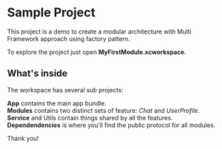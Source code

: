 # Sample Project
This project is a demo to create a modular architecture with Multi Framework approach using factory pattern.

To explore the project just open **MyFirstModule.xcworkspace**.

## What's inside
The workspace has several sub projects:

**App** contains the main app bundle.  
**Modules** contains two distinct sets of feature: _Chat_ and _UserProfile_.  
**Service** and Utils contain things shared by all the features.  
**Dependendencies** is where you'll find the public protocol for all modules.

Thank you!
